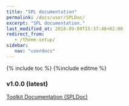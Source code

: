 ```yaml
---
title: "SPL documentation"
permalink: /docs/user/SPLDoc/
excerpt: "SPL documentation."
last_modified_at: 2018-09-09T15:37:48+02:00
redirect_from:
   - /theme-setup/
sidebar:
   nav: "userdocs"
---
```

{% include toc %}
{%include editme %}

### v1.0.0 (latest)

[Toolkit Documentation (SPLDoc)](/streamsx.sttgateway/doc/spldoc/html/)

